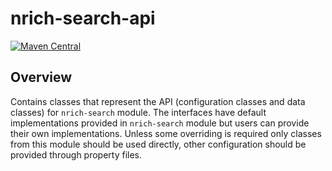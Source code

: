 # nrich-search-api

[![Maven Central](https://maven-badges.herokuapp.com/maven-central/net.croz.nrich/nrich-search-api/badge.svg?color=blue)](https://maven-badges.herokuapp.com/maven-central/net.croz.nrich/nrich-search-api)

## Overview

Contains classes that represent the API (configuration classes and data classes) for `nrich-search` module. The interfaces have default implementations provided in
`nrich-search` module but users can provide their own implementations. Unless some overriding is required only classes from this module should be used directly, other configuration should be
provided through property files.
